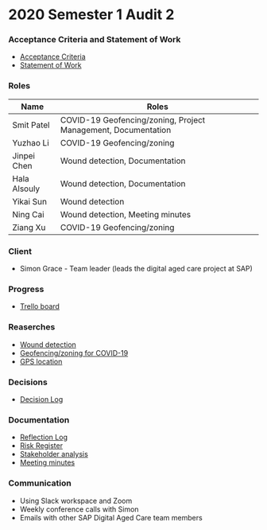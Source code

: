 # 2020 Semester 1 Audit 2

### Acceptance Criteria and Statement of Work
* [Acceptance Criteria](https://docs.google.com/document/d/1_UiZz00J5ezFw8zjPE40HO3fno9hZVUhyI3yX0vhO14)
* [Statement of Work](https://docs.google.com/document/d/1voZh-6GKlQcKqyDKFDiNyCF3h2nQqzb0cWy0s2VVEXU)

### Roles
|Name|Roles|
|---|---|
|Smit Patel|COVID-19 Geofencing/zoning, Project Management, Documentation|
|Yuzhao Li|COVID-19 Geofencing/zoning|
|Jinpei Chen|Wound detection, Documentation|
|Hala Alsouly|Wound detection, Documentation|
|Yikai Sun|Wound detection|
|Ning Cai|Wound detection, Meeting minutes|
|Ziang Xu|COVID-19 Geofencing/zoning|

### Client
* Simon Grace - Team leader (leads the digital aged care project at SAP)


### Progress
* [Trello board](https://trello.com/b/QgPn0RdV/sap-digital-aged-care)

### Reaserches
* [Wound detection](https://docs.google.com/document/d/1fexayMkrpiwZZEfBZM7fENtE7gnhEkma522NbgAayhE)
* [Geofencing/zoning for COVID-19](https://docs.google.com/document/d/14qx4xYMA-aYyv_vdvS3obwGZSPBLE5U7fVg0Boi-UNM)
* [GPS location](https://drive.google.com/open?id=1dx4ZgbrnQMIsemzoA0VGNuMrQaK4yl-sSmd26wOBvZc)

### Decisions
* [Decision Log](https://docs.google.com/document/d/1rdKfhpPoCEupA6idTG587uppqsgvvhJbJNYy07m1JiA)

### Documentation
* [Reflection Log](https://docs.google.com/document/d/1cs0d4iI_39RebAYP8bJQDXe0qiJUDTwFh0PxrAw2u5Y)
* [Risk Register](https://docs.google.com/spreadsheets/d/1l-S6Bfi_nmn-BzmRmwGIXCXc7kfdYBhSrRLf0l5ph9o)
* [Stakeholder analysis](https://docs.google.com/document/d/1KKCbXlmRqANeF5nK0ampcKbmeOLuNs-HxKmWDvDHlEc)
* [Meeting minutes](https://drive.google.com/open?id=13yXorngb09WMLNpPO6LDeKyiQXc_V80U)

### Communication
* Using Slack workspace and Zoom
* Weekly conference calls with Simon
* Emails with other SAP Digital Aged Care team members
